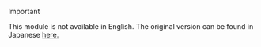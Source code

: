 > [!Important] 
> This module is not available in English. The original version can be found in Japanese [here.](https://docs.microsoft.com/ja-jp/learn/modules/publishing-api-test-sc2-sc2/unit-1)